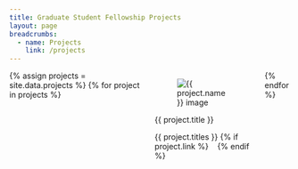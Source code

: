 ```yaml
---
title: Graduate Student Fellowship Projects
layout: page
breadcrumbs:
  - name: Projects
    link: /projects
---
```

<div class="columns is-multiline">
  {% assign projects = site.data.projects %}
  {% for project in projects %}
  <div class="column is-half">
    <div class="card">
      <div class="card-content">
        <div class="media">
          <div class="media-left">
            <figure class="image is-64x64">
              <img src="{{ project.image | default: 'https://bulma.io/images/placeholders/64x64.png' }} " alt="{{ project.name }} image">
            </figure>
          </div>
          <div class="media-content">
            <p class="title is-6">{{ project.title }}</p>
            <p class="subtitle is-7 pt-1">{{ project.titles }}
            {% if project.link %}
              &nbsp;&nbsp;<a href="{{ project.link | absolute_url }}"><i class="fas fa-external-link-alt"></i></a>
            {% endif %}
            </p>
          </div>
        </div>
      </div>
    </div>
  </div>
  {% endfor %}
</div>
